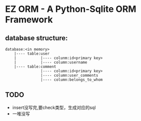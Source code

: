 # EZ ORM - A Python-Sqlite ORM Framework
## database structure:
```commandline
database:<in memory>
    |---- table:user
    |           |---- colunm:id<primary key>
    |           |---- column:username
    |---- table:comment
                |---- column:id<primary key>
                |---- column:user_comments
                |---- column:belongs_to_whom
```

## TODO
* insert没写完,要check类型，生成对应的sql
* 一堆没写